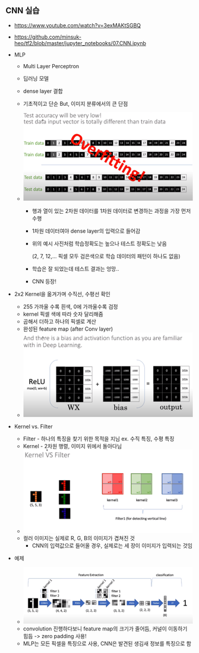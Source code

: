 ## CNN 실습

- https://www.youtube.com/watch?v=3exMAKtSGBQ

- https://github.com/minsuk-heo/tf2/blob/master/jupyter_notebooks/07.CNN.ipynb

- MLP 

  - Multi Layer Perceptron

  - 딥러닝 모델

  - dense layer 결합

  - 기초적이고 단순 But, 이미지 분류에서의 큰 단점

  - ![image-20210315022731029](image\image-20210315022731029.png)

    - 행과 열이 있는 2차원 데이터를 1차원 데이터로 변경하는 과정을 가장 먼저 수행

    - 1차원 데이터여야 dense layer의 입력으로 들어감

    - 위의 예시 사진처럼 학습정확도는 높으나 테스트 정확도는 낮음

      (2, 7, 12,... 픽셀 모두 검은색으로 학습 데이터의 패턴이 하나도 없음)

    - 학습은 잘 되었는데 테스트 결과는 엉망.. 

    - CNN 등장!

- 2x2 Kernel을 옮겨가며 수직선, 수평선 확인

  - 255 가까울 수록 흰색, 0에 가까울수록 검정
  - kernel 픽셀 색에 따라 숫자 달리해줌
  - 곱해서 더하고 하나의 픽셀로 계산
  - 완성된 feature map (after Conv layer)
  - ![image-20210315024541432](image\image-20210315024541432.png)

- Kernel vs. Filter

  - Filter - 하나의 특징을 찾기 위한 목적을 지님 ex. 수직 특징, 수평 특징
  - Kernel - 2차원 행렬, 이미지 위에서 돌아다님
  - ![image-20210315024721972](image\image-20210315024721972.png)
  - 컬러 이미지는 실제로 R, G, B의 이미지가 겹쳐진 것
    - CNN의 입력값으로 들어올 경우, 실제로는 세 장이 이미지가 입력되는 것임

- 예제

  - ![image-20210315025001092](image\image-20210315025001092.png)
  - convolution 진행하다보니 feature map의 크기가 줄어듬, 커널이 이동하기 힘듬 -> zero padding 사용!
  - MLP는 모든 픽셀을 특징으로 사용, CNN은 발견된 생김새 정보를 특징으로 함
